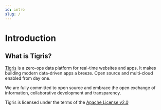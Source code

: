 ```yaml
---
id: intro
slug: /
---
```


# Introduction

## What is Tigris?

[Tigris](https://github.com/tigrisdata/tigris) is a zero-ops data platform
for real-time websites and apps.
It makes building modern data-driven apps a breeze. Open source and
multi-cloud enabled from day one.

We are fully committed to open source and embrace the open exchange of
information, collaborative development and transparency.

Tigris is licensed under the terms of the
[Apache License v2.0](http://www.apache.org/licenses/LICENSE-2.0)
